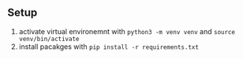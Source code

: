 ## Setup
1. activate virtual environemnt with `python3 -m venv venv` and `source venv/bin/activate`
2. install pacakges with `pip install -r requirements.txt`
